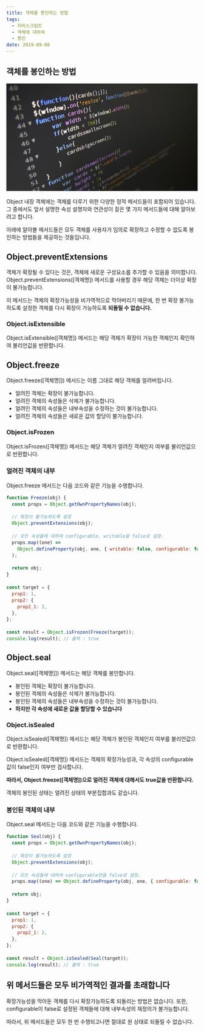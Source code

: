 ```yaml
---
title: 객체를 봉인하는 방법
tags:
  - 자바스크립트
  - 객체에 대하여
  - 봉인
date: 2019-09-08
---
```


## 객체를 봉인하는 방법

![thumbnail](./images/code.jpg)

Object 내장 객체에는 객체를 다루기 위한 다양한 정적 메서드들이 포함되어 있습니다.
그 중에서도 앞서 설명한 속성 설명자와 연관성이 짙은 몇 가지 메서드들에 대해 알아보려고 합니다.

아래에 알아볼 메서드들은 모두 객체를 사용자가 임의로 확장하고 수정할 수 없도록 봉인하는 방법들을 제공하는 것들입니다.

## Object.preventExtensions

객체가 확장될 수 있다는 것은, 객체에 새로운 구성요소를 추가할 수 있음을 의미합니다.
Object.preventExtensions([객체명]) 메서드를 사용할 경우 해당 객체는 더이상 확장이 불가능합니다.

이 메서드는 객체의 확장가능성을 비가역적으로 막아버리기 때문에,
한 번 확장 불가능하도록 설정한 객체를 다시 확장이 가능하도록 **되돌릴 수 없습니다.**

### Object.isExtensible

Object.isExtensible([객체명]) 메서드는 해당 객체가 확장이 가능한 객체인지 확인하여 불리언값을 반환합니다.

## Object.freeze

Object.freeze([객체명]]) 메서드는 이름 그대로 해당 객체를 얼려버립니다.

- 얼려진 객체는 확장이 불가능합니다.
- 얼려진 객체의 속성들은 삭제가 불가능합니다.
- 얼려인 객체의 속성들은 내부속성을 수정하는 것이 불가능합니다.
- 얼려진 객체의 속성들은 새로운 값의 할당이 불가능합니다.

### Object.isFrozen

Object.isFrozen([객체명]) 메서드는 해당 객체가 얼려진 객체인지 여부를 불리언값으로 반환합니다.

### 얼려진 객체의 내부

Object.freeze 메서드는 다음 코드와 같은 기능을 수행합니다.

```js
function Freeze(obj) {
  const props = Object.getOwnPropertyNames(obj);

  // 확장이 불가능하도록 설정
  Object.preventExtensions(obj);

  // 모든 속성들에 대하여 configurable, writable을 false로 설정.
  props.map((one) =>
    Object.defineProperty(obj, one, { writable: false, configurable: false }),
  );

  return obj;
}

const target = {
  prop1: 1,
  prop2: {
    prop2_1: 2,
  },
};

const result = Object.isFrozen(Freeze(target));
console.log(result); // 출력 : true
```

## Object.seal

Object.seal([객체명]]) 메서드는 해당 객체를 봉인합니다.

- 봉인된 객체는 확장이 불가능합니다.
- 봉인된 객체의 속성들은 삭제가 불가능합니다.
- 봉인된 객체의 속성들은 내부속성을 수정하는 것이 불가능합니다.
- **하지만 각 속성에 새로운 값을 할당할 수 있습니다**

### Object.isSealed

Object.isSealed([객체명]) 메서드는 해당 객체가 봉인된 객체인지 여부를 불리언값으로 반환합니다.

Object.isSealed([객체명]) 메서드는 객체의 확장가능성과, 각 속성의 configurable 값이 false인지 여부만 검사합니다.

**따라서, Object.freeze([객체명])으로 얼려진 객체에 대해서도 true값을 반환합니다.**

객체의 봉인된 상태는 얼려진 상태의 부분집합과도 같습니다.

### 봉인된 객체의 내부

Object.seal 메서드는 다음 코드와 같은 기능을 수행합니다.

```js
function Seal(obj) {
  const props = Object.getOwnPropertyNames(obj);

  // 확장이 불가능하도록 설정
  Object.preventExtensions(obj);

  // 모든 속성들에 대하여 configurable만을 false로 설정.
  props.map((one) => Object.defineProperty(obj, one, { configurable: false }));

  return obj;
}

const target = {
  prop1: 1,
  prop2: {
    prop2_1: 2,
  },
};

const result = Object.isSealed(Seal(target));
console.log(result); // 출력 : true
```

## 위 메서드들은 모두 비가역적인 결과를 초래합니다

확장가능성을 막아둔 객체를 다시 확장가능하도록 되돌리는 방법은 없습니다.
또한, configurable이 false로 설정된 객체들에 대해 내부속성의 재정의가 불가능합니다.

따라서, 위 메서드들은 모두 한 번 수행되고나면 절대로 원 상태로 되돌릴 수 없습니다.

